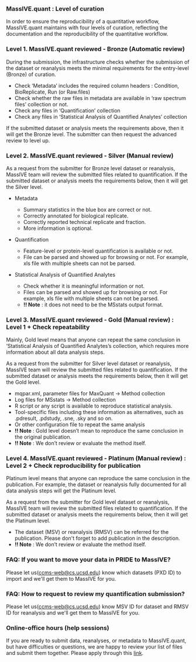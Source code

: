 
### MassIVE.quant : Level of curation

In order to ensure the reproducibility of a quantitative workflow, MassIVE.quant maintains with four levels of curation, reflecting the documentation and the reproducibility of the quantitative workflow.

### Level 1. MassIVE.quant reviewed - Bronze (Automatic review) 

During the submission, the infrastructure checks whether the submission of the dataset or reanalysis meets the minimal requirements for the entry-level (Bronze) of curation.

* Check ‘Metadata’ includes the required column headers : Condition, BioReplicate, Run (or Raw.files)
* Check whether the raw files in metadata are available in ‘raw spectrum files’ collection or not.
* Check any files in ‘Quantification’ collection
* Check any files in ‘Statistical Analysis of Quantified Analytes’ collection

If the submitted dataset or analysis meets the requirements above, then it will get the Bronze level. The submitter can then request the advanced review to level up.

###  Level 2. MassIVE.quant reviewed - Silver (Manual review)

As a request from the submitter for Bronze level dataset or reanalysis, MassIVE team will review the submitted files related to quantification. If the submitted dataset or analysis meets the requirements below, then it will get the Silver level. 

* Metadata 
    * Summary statistics in the blue box are correct or not.
    * Correctly annotated for biological replicate. 
    * Correctly reported technical replicate and fraction.
    * More information is optional.

* Quantification 
    * Feature-level or protein-level quantification is available or not.
    * File can be parsed and showed up for browsing or not. For example, xls file with multiple sheets can not be parsed.

* Statistical Analysis of Quantified Analytes
    * Check whether it is meaningful information or not.  
    * Files can be parsed and showed up for browsing or not. For example, xls file with multiple sheets can not be parsed.
    * **!! Note** : it does not need to be the MSstats output format.

###  Level 3. MassIVE.quant reviewed - Gold (Manual review) : Level 1 + Check repeatability

Mainly, Gold level means that anyone can repeat the same conclusion in ‘Statistical Analysis of Quantified Analytes’s collection, which requires more information about all data analysis steps.

As a request from the submitter for Silver level dataset or reanalysis, MassIVE team will review the submitted files related to quantification. If the submitted dataset or analysis meets the requirements below, then it will get the Gold level. 

* mqpar.xml, parameter files for MaxQuant -> Method collection
* Log files for MSstats -> Method collection
* R script or any script is available to reproduce statistical analysis.
* Tool-specific files including these information as alternatives, such as .pdresult, .pdstudy, .sne, .sky and so on.
* Or other configuration file to repeat the same analysis
* **!! Note** : Gold level doesn’t mean to reproduce the same conclusion in the original publication.
* **!! Note** : We don’t review or evaluate the method itself.

###  Level 4. MassIVE.quant reviewed - Platinum (Manual review) : Level 2 + Check reproducibility for publication 

Platinum level means that anyone can reproduce the same conclusion in the publication. For example, the dataset or reanalysis fully documented for all data analysis steps will get the Platinum level.

As a request from the submitter for Gold level dataset or reanalysis, MassIVE team will review the submitted files related to quantification. If the submitted dataset or analysis meets the requirements below, then it will get the Platinum level. 

* The dataset (MSV) or reanalysis (RMSV) can be referred for the publication. Please don't forget to add publication in the description.
* **!! Note** : We don’t review or evaluate the method itself.

### FAQ: If you want to move your data in PRIDE to MassIVE?

Please let us(ccms-web@cs.ucsd.edu) know which datasets (PXD ID) to import and we'll get them to MassIVE for you.

### FAQ: How to request to review my quantification submission?

Please let us(ccms-web@cs.ucsd.edu) know MSV ID for dataset and RMSV ID for reanalysis and we'll get them to MassIVE for you.


### Online-office hours (help sessions)

If you are ready to submit data, reanalyses, or metadata to MassIVE.quant, but have difficulties or questions, we are happy to review your list of files and submit them together. Please apply through this [link](https://forms.gle/Ebj86Z2xTquuzzn18).
